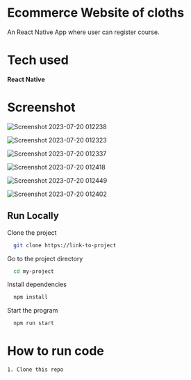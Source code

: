 # Ecommerce Website of cloths

An React Native App where user can register course.


# Tech used 

**React Native**


# Screenshot
![Screenshot 2023-07-20 012238](https://github.com/TheHimanshuDixit/EducationApp/assets/107857348/4d3583c9-3f97-4153-a2b2-2365778cf60e)

![Screenshot 2023-07-20 012323](https://github.com/TheHimanshuDixit/EducationApp/assets/107857348/6e2cdc20-fc0c-4cf4-9d26-550fe13988f2)

![Screenshot 2023-07-20 012337](https://github.com/TheHimanshuDixit/EducationApp/assets/107857348/711434ec-c038-46cf-8b89-86dbfd485d9b)

![Screenshot 2023-07-20 012418](https://github.com/TheHimanshuDixit/EducationApp/assets/107857348/c567c2bd-3edc-4e59-b1bf-f0994532cf9a)

![Screenshot 2023-07-20 012449](https://github.com/TheHimanshuDixit/EducationApp/assets/107857348/db5e2449-a8f8-426e-ad98-19c2405e4431)

![Screenshot 2023-07-20 012402](https://github.com/TheHimanshuDixit/EducationApp/assets/107857348/8d9ffbd1-a972-4023-b5ac-ef992b311985)



## Run Locally

Clone the project

```bash
  git clone https://link-to-project
```

Go to the project directory

```bash
  cd my-project
```

Install dependencies

```bash
  npm install
```

Start the program

```bash
  npm run start
```



# How to run code
```
1. Clone this repo
```
